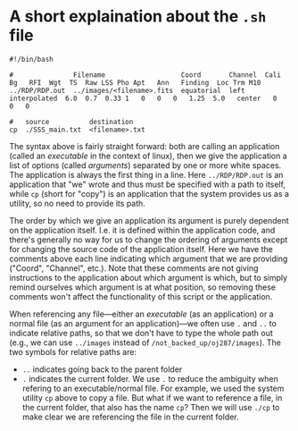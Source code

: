 # A short explaination about the `.sh` file

```
#!/bin/bash

#               Filename                   Coord       Channel  Cali          Bg   RFI  Wgt  TS  Raw LSS Pho Apt   Ann   Finding  Loc Trm M10
../RDP/RDP.out  ../images/<filename>.fits  equatorial  left     interpolated  6.0  0.7  0.33 1   0   0   0   1.25  5.0   center   0   0   0

#   source          destination
cp  ./SSS_main.txt  <filename>.txt

```

The syntax above is fairly straight forward: both are calling an application (called an _executable_ in the context of linux), 
then we give the application a list of options (called _arguments_) separated by one or more white spaces. The application is always
the first thing in a line. Here `../RDP/RDP.out` is an application that "we" wrote and thus must be specified with a path to
itself, while `cp` (short for "copy") is an application that the system provides us as a utility, so no need to provide its path.

The order by which we give an application its argument is purely dependent on the application itself. I.e. it is defined within the
application code, and there's generally no way for us to change the ordering of arguments except for changing the source code of the
application itself. Here we have the comments above each line indicating which argument that we are providing ("Coord", "Channel", etc.).
Note that these comments are not giving instructions to the application about which argument is which, but to simply remind ourselves 
which argument is at what position, so removing these comments won't affect the functionality of this script or the application.

When referencing any file—either an _executable_ (as an application) or a normal file (as an argument for an application)—we often use
`.` and `..` to indicate relative paths, so that we don't have to type the whole path out (e.g., we can use `../images` instead of
`/not_backed_up/oj287/images`). The two symbols for relative paths are:

* `..` indicates going back to the parent folder
* `.` indicates the current folder. We use `.` to reduce the ambiguity when refering to an executable/normal file. For example,
we used the system utility `cp` above to copy a file. But what if we want to reference a file, in the current folder, that also has
the name `cp`? Then we will use `./cp` to make clear we are referencing the file in the current folder.